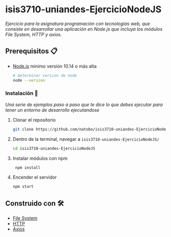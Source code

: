 # isis3710-uniandes-EjercicioNodeJS

_Ejercicio para la asignatura programación con tecnologías web, que consiste en desarrollar una aplicación en Node.js que incluya los módulos File System, HTTP y axios._

## Prerequisitos 📋

- [Node.js](https://nodejs.org) mínimo versión 10.14 o más alta

  ```bash
  # determinar version de node
  node --version
  ```

### Instalación 🔧

_Una serie de ejemplos paso a paso que te dice lo que debes ejecutar para tener un entorno de desarrollo ejecutandose_

1. Clonar el repositorio

   ```bash
   git clone https://github.com/natobo/isis3710-uniandes-EjercicioNodeJS
   ```

2. Dentro de la terminal, navegar a `isis3710-uniandes-EjercicioNodeJS/`
   ```bash
   cd isis3710-uniandes-EjercicioNodeJS
   ```
3. Instalar módulos con npm
   ```bash
    npm install
   ```
4. Encender el servidor
   ```bash
   npm start
   ```

## Construido con 🛠️

- [File System](https://nodejs.org/api/fs.html)
- [HTTP](https://nodejs.org/api/http.html)
- [Axios](https://www.npmjs.com/package/axios)
